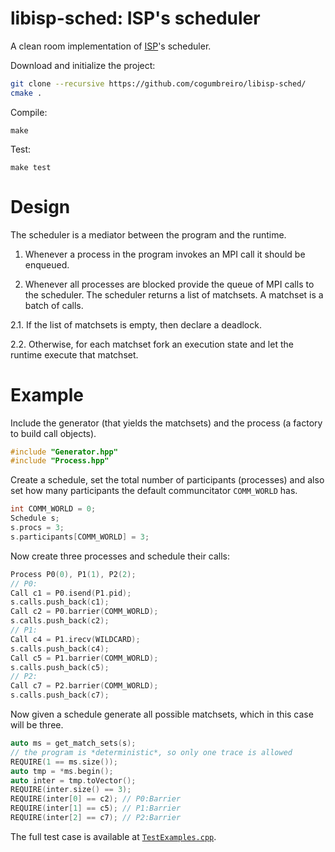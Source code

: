 # libisp-sched: ISP's scheduler

A clean room implementation of [ISP]'s scheduler.

Download and initialize the project:

```bash
git clone --recursive https://github.com/cogumbreiro/libisp-sched/
cmake .
```

Compile:
```
make
```

Test:
```
make test
```

# Design

The scheduler is a mediator between the program and the runtime.

1. Whenever a process in the program invokes an MPI call it should be enqueued.

2. Whenever all processes are blocked provide the queue of MPI calls to the
   scheduler. The scheduler returns a list of matchsets. A matchset is a batch
   of calls.

2.1. If the list of matchsets is empty, then declare a deadlock.

2.2. Otherwise, for each matchset fork an execution state and let the runtime
     execute that matchset.

# Example

Include the generator (that yields the matchsets) and the process (a factory to build call objects).
```C++
#include "Generator.hpp"
#include "Process.hpp"
```

Create a schedule, set the total number of participants (processes)
and also set how many participants the default communcitator `COMM_WORLD` has.
```C++
int COMM_WORLD = 0;
Schedule s;
s.procs = 3;
s.participants[COMM_WORLD] = 3;
```

Now create three processes and schedule their calls:
```C++
Process P0(0), P1(1), P2(2);
// P0:
Call c1 = P0.isend(P1.pid);
s.calls.push_back(c1);
Call c2 = P0.barrier(COMM_WORLD);
s.calls.push_back(c2);
// P1:
Call c4 = P1.irecv(WILDCARD);
s.calls.push_back(c4);
Call c5 = P1.barrier(COMM_WORLD);
s.calls.push_back(c5);
// P2:
Call c7 = P2.barrier(COMM_WORLD);
s.calls.push_back(c7);
```
Now given a schedule generate all possible matchsets, which in this case will be three.
```C++
auto ms = get_match_sets(s);
// the program is *deterministic*, so only one trace is allowed
REQUIRE(1 == ms.size());
auto tmp = *ms.begin();
auto inter = tmp.toVector();
REQUIRE(inter.size() == 3);
REQUIRE(inter[0] == c2); // P0:Barrier
REQUIRE(inter[1] == c5); // P1:Barrier
REQUIRE(inter[2] == c7); // P2:Barrier
```
The full test case is available at [`TestExamples.cpp`](src/TestExamples.cpp).

[ISP]: http://formalverification.cs.utah.edu/ISP-Release/
